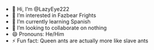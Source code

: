 - 👋 Hi, I’m @LazyEye222
- 👀 I’m interested in Fazbear Frights
- 🌱 I’m currently learning Spanish
- 💞️ I’m looking to collaborate on nothing
- 😄 Pronouns: He/Him
- ⚡ Fun fact: Queen ants are actually more like slave ants

<!---
LazyEye222/LazyEye222 is a ✨ special ✨ repository because its `README.md` (this file) appears on your GitHub profile.
You can click the Preview link to take a look at your changes.
--->

